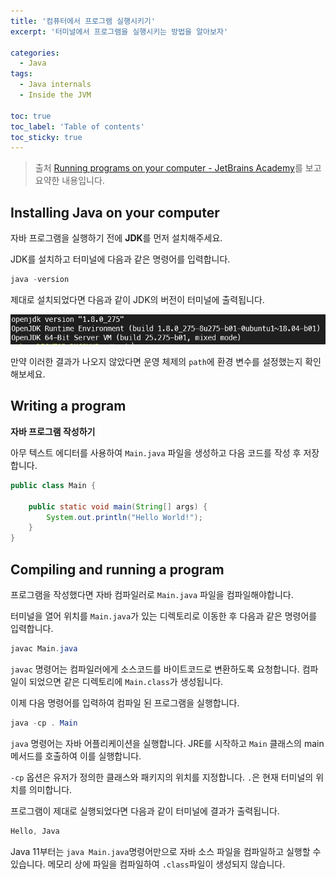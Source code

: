 ```yaml
---
title: '컴퓨터에서 프로그램 실행시키기'
excerpt: '터미널에서 프로그램을 실행시키는 방법을 알아보자'

categories:
  - Java
tags:
  - Java internals
  - Inside the JVM

toc: true
toc_label: 'Table of contents'
toc_sticky: true
---
```


> 출처 [Running programs on your computer - JetBrains Academy](https://hyperskill.org/learn/step/3746)를 보고 요약한 내용입니다.

## Installing Java on your computer

자바 프로그램을 실행하기 전에 **JDK**를 먼저 설치해주세요.

JDK를 설치하고 터미널에 다음과 같은 명령어를 입력합니다.

```java
java -version
```

제대로 설치되었다면 다음과 같이 JDK의 버전이 터미널에 출력됩니다.

![자바 버전](/assets/images/version-check-result.png)

만약 이러한 결과가 나오지 않았다면 운영 체제의 `path`에 환경 변수를 설정했는지 확인해보세요.

## Writing a program

**자바 프로그램 작성하기**

아무 텍스트 에디터를 사용하여 `Main.java` 파일을 생성하고 다음 코드를 작성 후 저장합니다.

```java
public class Main {

    public static void main(String[] args) {
        System.out.println("Hello World!");
    }
}
```

## Compiling and running a program

프로그램을 작성했다면 자바 컴파일러로 `Main.java` 파일을 컴파일해야합니다.

터미널을 열어 위치를 `Main.java`가 있는 디렉토리로 이동한 후 다음과 같은 명령어를 입력합니다.

```java
javac Main.java
```

`javac` 명령어는 컴파일러에게 소스코드를 바이트코드로 변환하도록 요청합니다. 컴파일이 되었으면 같은 디렉토리에 `Main.class`가 생성됩니다.

이제 다음 명령어를 입력하여 컴파일 된 프로그램을 실행합니다.

```java
java -cp . Main
```

`java` 명령어는 자바 어플리케이션을 실행합니다. JRE를 시작하고 `Main` 클래스의 main 메서드를 호출하여 이를 실행합니다.

`-cp` 옵션은 유저가 정의한 클래스와 패키지의 위치를 지정합니다. `.`은 현재 터미널의 위치를 의미합니다.

프로그램이 제대로 실행되었다면 다음과 같이 터미널에 결과가 출력됩니다.

```java
Hello, Java
```

Java 11부터는 `java Main.java`명령어만으로 자바 소스 파일을 컴파일하고 실행할 수 있습니다. 메모리 상에 파일을 컴파일하여 `.class`파일이 생성되지 않습니다.
